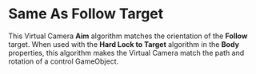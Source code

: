 # Same As Follow Target

This Virtual Camera **Aim** algorithm matches the orientation of the **Follow** target. When used with the **Hard Lock to Target** algorithm in the **Body** properties, this algorithm makes the Virtual Camera match the path and rotation of a control GameObject.

